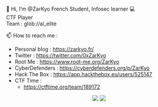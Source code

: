👋 Hi, I’m @ZarKyo 
  French Student, 
  Infosec learner 💻 <br />
  CTF Player <br />
  Team : glob://al_elite <br />
  
📫 How to reach me :
- Personal blog : https://zarkyo.fr/
- Twitter : https://twitter.com/0xZarKyo
- Root Me : https://www.root-me.org/ZarKyo
- CyberDefenders : https://cyberdefenders.org/p/ZarKyo
- Hack The Box : https://app.hackthebox.eu/users/525147
- CTF Time : 
  - https://ctftime.org/team/189172

<p align="center">
  <img src="https://github-readme-stats.vercel.app/api?username=ZarKyo&theme=onedark&show_icons=true&hide_border=true">
  <img src="https://github-readme-stats.vercel.app/api/top-langs/?username=ZarKyo&theme=onedark&layout=compact&hide_border=true">
</p>
